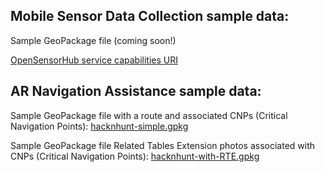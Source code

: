 ## Mobile Sensor Data Collection sample data: ##

Sample GeoPackage file (coming soon!)

[OpenSensorHub service capabilities URI](http://osh.geotools1.devwerx.org/sensorhub/sos?service=SOS&version=2.0&request=GetCapabilities) 

## AR Navigation Assistance sample data: ##

Sample GeoPackage file with a route and associated CNPs (Critical Navigation Points): [hacknhunt-simple.gpkg](https://raw.githubusercontent.com/sofwerx/geopackage_development/master/hack-n-hunt/hacknhunt-simple.gpkg)

Sample GeoPackage file Related Tables Extension photos associated with CNPs (Critical Navigation Points): [hacknhunt-with-RTE.gpkg](https://raw.githubusercontent.com/sofwerx/geopackage_development/master/hack-n-hunt/hacknhunt-with-RTE.gpkg)
